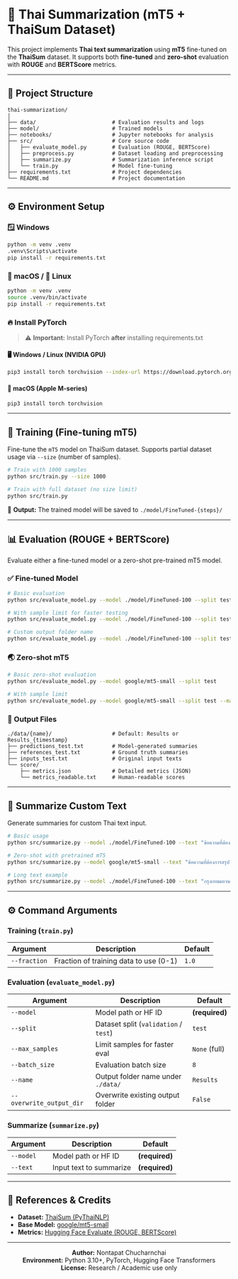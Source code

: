 # 🧠 Thai Summarization (mT5 + ThaiSum Dataset)

This project implements **Thai text summarization** using **mT5** fine-tuned on the **ThaiSum** dataset. It supports both **fine-tuned** and **zero-shot** evaluation with **ROUGE** and **BERTScore** metrics.

---

## 📁 Project Structure

```
thai-summarization/
│
├── data/                        # Evaluation results and logs
├── model/                       # Trained models
├── notebooks/                   # Jupyter notebooks for analysis
├── src/                         # Core source code
│   ├── evaluate_model.py        # Evaluation (ROUGE, BERTScore)
│   ├── preprocess.py            # Dataset loading and preprocessing
│   ├── summarize.py             # Summarization inference script
│   └── train.py                 # Model fine-tuning
├── requirements.txt             # Project dependencies
└── README.md                    # Project documentation
```

---

## ⚙️ Environment Setup

### 🪟 Windows
```bash
python -m venv .venv
.venv\Scripts\activate     
pip install -r requirements.txt
```

### 🍎 macOS / 🐧 Linux
```bash
python -m venv .venv
source .venv/bin/activate
pip install -r requirements.txt
```

### 🔥 Install PyTorch
> ⚠️ **Important:** Install PyTorch **after** installing requirements.txt

#### 🖥️ Windows / Linux (NVIDIA GPU)
```bash
pip3 install torch torchvision --index-url https://download.pytorch.org/whl/cu126
```

#### 🍏 macOS (Apple M-series)
```bash
pip3 install torch torchvision
```

---

## 🚀 Training (Fine-tuning mT5)

Fine-tune the `mT5` model on ThaiSum dataset. Supports partial dataset usage via `--size` (number of samples).

```bash
# Train with 1000 samples
python src/train.py --size 1000

# Train with full dataset (no size limit)
python src/train.py
```

📍 **Output:** The trained model will be saved to `./model/FineTuned-{steps}/`

---

## 📊 Evaluation (ROUGE + BERTScore)

Evaluate either a fine-tuned model or a zero-shot pre-trained mT5 model.

### ✅ Fine-tuned Model
```bash
# Basic evaluation
python src/evaluate_model.py --model ./model/FineTuned-100 --split test

# With sample limit for faster testing
python src/evaluate_model.py --model ./model/FineTuned-100 --split test --max_samples 500

# Custom output folder name
python src/evaluate_model.py --model ./model/FineTuned-100 --split test --name MyEvalRun
```

### 🌏 Zero-shot mT5
```bash
# Basic zero-shot evaluation
python src/evaluate_model.py --model google/mt5-small --split test

# With sample limit
python src/evaluate_model.py --model google/mt5-small --split test --max_samples 500
```

### 📁 Output Files
```
./data/{name}/                   # Default: Results or Results_{timestamp}
├── predictions_test.txt         # Model-generated summaries
├── references_test.txt          # Ground truth summaries
├── inputs_test.txt              # Original input texts
└── score/
    ├── metrics.json             # Detailed metrics (JSON)
    └── metrics_readable.txt     # Human-readable scores
```

---

## 💬 Summarize Custom Text

Generate summaries for custom Thai text input.

```bash
# Basic usage
python src/summarize.py --model ./model/FineTuned-100 --text "ข้อความที่ต้องการสรุป..."

# Zero-shot with pretrained mT5
python src/summarize.py --model google/mt5-small --text "ข้อความที่ต้องการสรุป..."

# Long text example
python src/summarize.py --model ./model/FineTuned-100 --text "กรุงเทพมหานคร - วันนี้กรมอุตุนิยมวิทยาพยากรณ์อากาศว่าจะมีฝนฟ้าคะนองในพื้นที่กรุงเทพและปริมณฑล..."
```

---

## ⚙️ Command Arguments

### Training (`train.py`)
| Argument | Description | Default |
|----------|-------------|---------|
| `--fraction` | Fraction of training data to use (0-1) | `1.0` |

### Evaluation (`evaluate_model.py`)
| Argument | Description | Default |
|----------|-------------|---------|
| `--model` | Model path or HF ID | **(required)** |
| `--split` | Dataset split (`validation` / `test`) | `test` |
| `--max_samples` | Limit samples for faster eval | `None` (full) |
| `--batch_size` | Evaluation batch size | `8` |
| `--name` | Output folder name under `./data/` | `Results` |
| `--overwrite_output_dir` | Overwrite existing output folder | `False` |

### Summarize (`summarize.py`)
| Argument | Description | Default |
|----------|-------------|---------|
| `--model` | Model path or HF ID | **(required)** |
| `--text` | Input text to summarize | **(required)** |

---

## 📖 References & Credits

- **Dataset:** [ThaiSum (PyThaiNLP)](https://huggingface.co/datasets/pythainlp/thaisum)
- **Base Model:** [google/mt5-small](https://huggingface.co/google/mt5-small)
- **Metrics:** [Hugging Face Evaluate (ROUGE, BERTScore)](https://huggingface.co/docs/evaluate)

---

<div align="center">

**Author:** Nontapat Chucharnchai  
**Environment:** Python 3.10+, PyTorch, Hugging Face Transformers  
**License:** Research / Academic use only

</div>